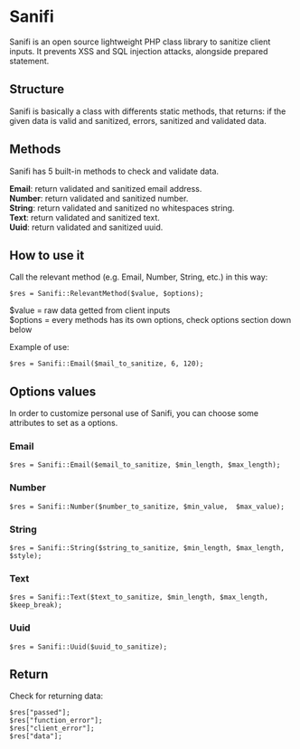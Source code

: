 # Sanifi
Sanifi is an open source lightweight PHP class library to sanitize client inputs. It prevents XSS and SQL injection attacks, alongside prepared statement.

## Structure
Sanifi is basically a class with differents static methods, that returns: if the given data is valid and sanitized, errors, sanitized and validated data.

## Methods
Sanifi has 5 built-in methods to check and validate data.

**Email**: return validated and sanitized email address.  
**Number**: return validated and sanitized number.  
**String**: return validated and sanitized no whitespaces string.  
**Text**: return validated and sanitized text.  
**Uuid**: return validated and sanitized uuid.  

## How to use it
Call the relevant method (e.g. Email, Number, String, etc.) in this way:

``` 
$res = Sanifi::RelevantMethod($value, $options);
```

$value = raw data getted from client inputs  
$options = every methods has its own options, check options section down below

Example of use:

``` 
$res = Sanifi::Email($mail_to_sanitize, 6, 120);
```

## Options values
In order to customize personal use of Sanifi, you can choose some attributes to set as a options.

### Email
```
$res = Sanifi::Email($email_to_sanitize, $min_length, $max_length);
```

### Number
```
$res = Sanifi::Number($number_to_sanitize, $min_value,  $max_value);
```

### String
```
$res = Sanifi::String($string_to_sanitize, $min_length, $max_length, $style);
```

### Text
```
$res = Sanifi::Text($text_to_sanitize, $min_length, $max_length, $keep_break);
```

### Uuid
```
$res = Sanifi::Uuid($uuid_to_sanitize);
```

## Return
Check for returning data:

``` 
$res["passed"];
$res["function_error"];
$res["client_error"];
$res["data"];
```

